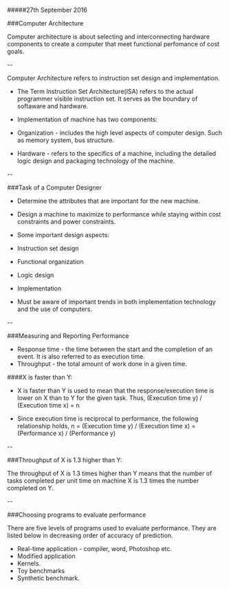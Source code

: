 #####27th September 2016

###Computer Architecture

Computer architecture is about selecting and interconnecting hardware components to create a computer
that meet functional perfomance of cost goals.

--

Computer Architecture refers to instruction set design and implementation.

* The Term Instruction Set Architecture(ISA) refers to the actual programmer visible instruction set. It
  serves as the boundary of softaware and hardware.
 
* Implementation of machine has two components:
 * Organization - includes the high level aspects of computer design. Such as memory system, bus structure.
 
 * Hardware - refers to the specifics of a machine, including the detailed logic design and packaging technology 
   of the machine.

--
  
###Task of a Computer Designer

* Determine the attributes that are important for the new machine.
* Design a machine to maximize to performance while staying within cost constraints and power constraints.
* Some important design aspects:
 * Instruction set design
 * Functional organization
 * Logic design
 * Implementation

* Must be aware of important trends in both implementation technology and the use of computers.
 
 
--

###Measuring and Reporting Performance

* Response time - the time between the start and the completion of an event. It is also referred to as execution time.
* Throughput - the total amount of work done in a given time.

####X is faster than Y:

* X is faster than Y is used to mean that the response/execution time is lower on X than to Y for the given task. Thus,
  (Execution time y) / (Execution time x) = n

* Since execution time is reciprocal to performance, the following relationship holds,
  n = (Execution time y) / (Execution time x) = (Performance x) / (Performance y)
  
  
  
--

###Throughput of X is 1.3 higher than Y:

The throughput of X is 1.3 times higher than Y means that the number of tasks completed per unit time on machine X
is 1.3 times the number completed on Y.



--

###Choosing programs to evaluate performance

There are five levels of programs used to evaluate performance. They are listed below in decreasing order of accuracy
of prediction.

* Real-time application - compiler, word, Photoshop etc.
* Modified application
* Kernels.
* Toy benchmarks
* Synthetic benchmark.
